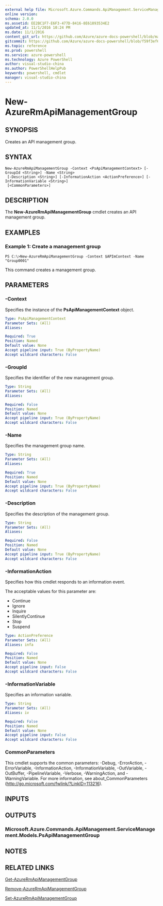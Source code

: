 ```yaml
---
external help file: Microsoft.Azure.Commands.ApiManagement.ServiceManagement.dll-Help.xml
online version: 
schema: 2.0.0
ms.assetid: EE2BC1F7-E6F3-477D-8416-8E61893534E2
updated_at: 11/1/2016 10:24 PM
ms.date: 11/1/2016
content_git_url: https://github.com/Azure/azure-docs-powershell/blob/master/azureps-cmdlets-docs/ResourceManager/Microsoft.Azure.Commands.ApiManagement.ServiceManagement/v1.1.4/New-AzureRmApiManagementGroup.md
gitcommit: https://github.com/Azure/azure-docs-powershell/blob/f59f3ef60bc592383812213e69fd77ba950759ed/azureps-cmdlets-docs/ResourceManager/Microsoft.Azure.Commands.ApiManagement.ServiceManagement/v1.1.4/New-AzureRmApiManagementGroup.md
ms.topic: reference
ms.prod: powershell
ms.service: azure-powershell
ms.technology: Azure PowerShell
author: visual-studio-china
ms.author: PowerShellHelpPub
keywords: powershell, cmdlet
manager: visual-studio-china
---
```


# New-AzureRmApiManagementGroup

## SYNOPSIS
Creates an API management group.

## SYNTAX

```
New-AzureRmApiManagementGroup -Context <PsApiManagementContext> [-GroupId <String>] -Name <String>
 [-Description <String>] [-InformationAction <ActionPreference>] [-InformationVariable <String>]
 [<CommonParameters>]
```

## DESCRIPTION
The **New-AzureRmApiManagementGroup** cmdlet creates an API management group.

## EXAMPLES

### Example 1: Create a management group
```
PS C:\>New-AzureRmApiManagementGroup -Context $APImContext -Name "Group0001"
```

This command creates a management group.

## PARAMETERS

### -Context
Specifies the instance of the **PsApiManagementContext** object.

```yaml
Type: PsApiManagementContext
Parameter Sets: (All)
Aliases: 

Required: True
Position: Named
Default value: None
Accept pipeline input: True (ByPropertyName)
Accept wildcard characters: False
```

### -GroupId
Specifies the identifier of the new management group.

```yaml
Type: String
Parameter Sets: (All)
Aliases: 

Required: False
Position: Named
Default value: None
Accept pipeline input: True (ByPropertyName)
Accept wildcard characters: False
```

### -Name
Specifies the management group name.

```yaml
Type: String
Parameter Sets: (All)
Aliases: 

Required: True
Position: Named
Default value: None
Accept pipeline input: True (ByPropertyName)
Accept wildcard characters: False
```

### -Description
Specifies the description of the management group.

```yaml
Type: String
Parameter Sets: (All)
Aliases: 

Required: False
Position: Named
Default value: None
Accept pipeline input: True (ByPropertyName)
Accept wildcard characters: False
```

### -InformationAction
Specifies how this cmdlet responds to an information event.

The acceptable values for this parameter are:

- Continue
- Ignore
- Inquire
- SilentlyContinue
- Stop
- Suspend

```yaml
Type: ActionPreference
Parameter Sets: (All)
Aliases: infa

Required: False
Position: Named
Default value: None
Accept pipeline input: False
Accept wildcard characters: False
```

### -InformationVariable
Specifies an information variable.

```yaml
Type: String
Parameter Sets: (All)
Aliases: iv

Required: False
Position: Named
Default value: None
Accept pipeline input: False
Accept wildcard characters: False
```

### CommonParameters
This cmdlet supports the common parameters: -Debug, -ErrorAction, -ErrorVariable, -InformationAction, -InformationVariable, -OutVariable, -OutBuffer, -PipelineVariable, -Verbose, -WarningAction, and -WarningVariable. For more information, see about_CommonParameters (http://go.microsoft.com/fwlink/?LinkID=113216).

## INPUTS

## OUTPUTS

### Microsoft.Azure.Commands.ApiManagement.ServiceManagement.Models.PsApiManagementGroup

## NOTES

## RELATED LINKS

[Get-AzureRmApiManagementGroup](xref:ResourceManager/Microsoft.Azure.Commands.ApiManagement.ServiceManagement/v1.1.4/Get-AzureRmApiManagementGroup.md)

[Remove-AzureRmApiManagementGroup](xref:ResourceManager/Microsoft.Azure.Commands.ApiManagement.ServiceManagement/v1.1.4/Remove-AzureRmApiManagementGroup.md)

[Set-AzureRmApiManagementGroup](xref:ResourceManager/Microsoft.Azure.Commands.ApiManagement.ServiceManagement/v1.1.4/Set-AzureRmApiManagementGroup.md)


